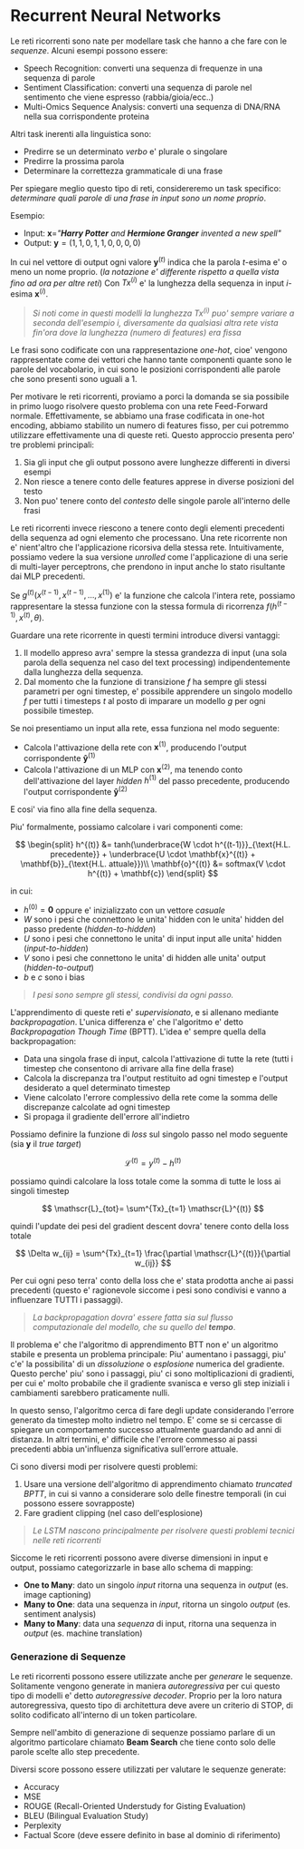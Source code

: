 # Recurrent Neural Networks
Le reti ricorrenti sono nate per modellare task che hanno a che fare con le
*sequenze*. Alcuni esempi possono essere:

* Speech Recognition: converti una sequenza di frequenze in una sequenza di
  parole
* Sentiment Classification: converti una sequenza di parole nel sentimento che
  viene espresso (rabbia/gioia/ecc..)
* Multi-Omics Sequence Analysis: converti una sequenza di DNA/RNA nella sua
  corrispondente proteina

Altri task inerenti alla linguistica sono:

* Predirre se un determinato *verbo* e' plurale o singolare
* Predirre la prossima parola
* Determinare la correttezza grammaticale di una frase

Per spiegare meglio questo tipo di reti, considereremo un task specifico:
*determinare quali parole di una frase in input sono un nome proprio*.

Esempio:

* Input: $\mathbf{x}=$*"**Harry Potter** and **Hermione Granger** invented a new
  spell"*
* Output: $\mathbf{y}= (1, 1, 0, 1, 1, 0, 0, 0, 0)$

In cui nel vettore di output ogni valore $\mathbf{y}^{(t)}$ indica che la parola
$t$-esima e' o meno un nome proprio. (*la notazione e' differente rispetto a
quella vista fino ad ora per altre reti*)
Con $Tx^{(i)}$ e' la lunghezza della sequenza in input $i$-esima
$\mathbf{x}^{(i)}$.

> *Si noti come in questi modelli la lunghezza $Tx^{(i)}$ puo' sempre variare a
> seconda dell'esempio $i$, diversamente da qualsiasi altra rete vista fin'ora
> dove la lunghezza (numero di features) era fissa*

Le frasi sono codificate con una rappresentazione *one-hot*, cioe' vengono
rappresentate come dei vettori che hanno tante componenti quante sono le parole
del vocabolario, in cui sono le posizioni corrispondenti alle parole che sono
presenti sono uguali a $1$.

Per motivare le reti ricorrenti, proviamo a porci la domanda se sia possibile in
primo luogo risolvere questo problema con una rete Feed-Forward normale.
Effettivamente, se abbiamo una frase codificata in one-hot encoding, abbiamo
stabilito un numero di features fisso, per cui potremmo utilizzare
effettivamente una di queste reti.
Questo approccio presenta pero' tre problemi principali:

1. Sia gli input che gli output possono avere lunghezze differenti in diversi
   esempi
2. Non riesce a tenere conto delle features apprese in diverse posizioni del
   testo
3. Non puo' tenere conto del *contesto* delle singole parole all'interno delle
   frasi

Le reti ricorrenti invece riescono a tenere conto degli elementi precedenti
della sequenza ad ogni elemento che processano.
Una rete ricorrente non e' nient'altro che l'applicazione ricorsiva della stessa
rete. Intuitivamente, possiamo vedere la sua versione *unrolled* come
l'applicazione di una serie di multi-layer perceptrons, che prendono in input
anche lo stato risultante dai MLP precedenti.

Se $g^{(t)}(x^{(t-1)}, x^{(t-1)}, \dots, x^{(1)})$ e' la funzione che calcola
l'intera rete, possiamo rappresentare la stessa funzione con la stessa formula
di ricorrenza $f(h^{(t-1)}, x^{(t)}, \theta)$.

Guardare una rete ricorrente in questi termini introduce diversi vantaggi:

1. Il modello appreso avra' sempre la stessa grandezza di input (una sola parola
   della sequenza nel caso del text processing) indipendentemente dalla
   lunghezza della sequenza.
2. Dal momento che la funzione di transizione $f$ ha sempre gli stessi parametri
   per ogni timestep, e' possibile apprendere un singolo modello $f$ per tutti i
   timesteps $t$ al posto di imparare un modello $g$ per ogni possibile
   timestep.

Se noi presentiamo un input alla rete, essa funziona nel modo seguente:

* Calcola l'attivazione della rete con $\mathbf{x}^{(1)}$, producendo l'output
  corrispondente $\mathbf{\hat{y}}^{(1)}$ 
* Calcola l'attivazione di un MLP con $\mathbf{x}^{(2)}$, ma tenendo conto
  dell'attivazione del layer *hidden* $h^{(1)}$ del passo precedente, producendo
  l'output corrispondente $\mathbf{\hat{y}}^{(2)}$ 

E cosi' via fino alla fine della sequenza.

Piu' formalmente, possiamo calcolare i vari componenti come:

$$
\begin{split}
h^{(t)} &= tanh(\underbrace{W \cdot h^{(t-1)}}_{\text{H.L. precedente}} + \underbrace{U \cdot \mathbf{x}^{(t)} + \mathbf{b}}_{\text{H.L. attuale}})\\
\mathbf{o}^{(t)} &= softmax(V \cdot h^{(t)} + \mathbf{c})
\end{split}
$$

in cui:

* $h^{(0)} = \mathbf{0}$ oppure e' inizializzato con un vettore *casuale*
* $W$ sono i pesi che connettono le unita' hidden con le unita' hidden del passo
  predente (*hidden-to-hidden*)
* $U$ sono i pesi che connettono le unita' di input input alle unita' hidden
  (*input-to-hidden*)
* $V$ sono i pesi che connettono le unita' di hidden alle unita' output
  (*hidden-to-output*)
* $b$ e $c$ sono i bias

>*I pesi sono sempre gli stessi, condivisi da ogni passo.*

L'apprendimento di queste reti e' *supervisionato*, e si allenano mediante
*backpropagation*. L'unica differenza e' che l'algoritmo e' detto
*Backpropagation Though Time* (BPTT). L'idea e' sempre quella della
backpropagation:

* Data una singola frase di input, calcola l'attivazione di tutte la rete (tutti
  i timestep che consentono di arrivare alla fine della frase)
* Calcola la discrepanza tra l'output restituito ad ogni timestep e l'output
  desiderato a quel determinato timestep
* Viene calcolato l'errore complessivo della rete come la somma delle
  discrepanze calcolate ad ogni timestep
* Si propaga il gradiente dell'errore all'indietro

Possiamo definire la funzione di *loss* sul singolo passo nel modo seguente (sia
$\mathbf{y}$ il *true target*)

$$
\mathscr{L}^{(t)}= y^{(t)} - h^{(t)} 
$$

possiamo quindi calcolare la loss totale come la somma di tutte le loss ai
singoli timestep

$$
\mathscr{L}_{tot}= \sum^{Tx}_{t=1} \mathscr{L}^{(t)}
$$

quindi l'update dei pesi del gradient descent dovra' tenere conto della loss
totale

$$
\Delta w_{ij} = \sum^{Tx}_{t=1} \frac{\partial  \mathscr{L}^{(t)}}{\partial w_{ij}}
$$

Per cui ogni peso terra' conto della loss che e' stata prodotta anche ai passi
precedenti (questo e' ragionevole siccome i pesi sono condivisi e vanno a
influenzare TUTTI i passaggi).

>*La backpropagation dovra' essere fatta sia sul flusso computazionale del
>modello, che su quello del **tempo***.

Il problema e' che l'algoritmo di apprendimento BTT non e' un algoritmo stabile
e presenta un problema principale: Piu' aumentano i passaggi, piu' c'e' la
possibilita' di un *dissoluzione* o *esplosione* numerica del gradiente. Questo
perche' piu' sono i passaggi, piu' ci sono moltiplicazioni di gradienti, per cui
e' molto probabile che il gradiente svanisca e verso gli step iniziali i
cambiamenti sarebbero praticamente nulli.

In questo senso, l'algoritmo cerca di fare degli update considerando l'errore
generato da timestep molto indietro nel tempo. E' come se si cercasse di
spiegare un comportamento successo attualmente guardando ad anni di distanza. In
altri termini, e' difficile che l'errore commesso ai passi precedenti abbia
un'influenza significativa sull'errore attuale.

Ci sono diversi modi per risolvere questi problemi:

1. Usare una versione dell'algoritmo di apprendimento chiamato *truncated BPTT*,
   in cui si vanno a considerare solo delle finestre temporali (in cui possono
   essere sovrapposte)
2. Fare gradient clipping (nel caso dell'esplosione)
 
>*Le LSTM nascono principalmente per risolvere questi problemi tecnici nelle reti
>ricorrenti*

Siccome le reti ricorrenti possono avere diverse dimensioni in input e output,
possiamo categorizzarle in base allo schema di mapping:

* **One to Many**: dato un singolo *input* ritorna una sequenza in *output* (es.
  image captioning)
* **Many to One**: data una sequenza in *input*, ritorna un singolo *output*
  (es. sentiment analysis)
* **Many to Many**: data una *sequenza* di input, ritorna una sequenza in
  *output* (es. machine translation)

### Generazione di Sequenze

Le reti ricorrenti possono essere utilizzate anche per *generare* le sequenze.
Solitamente vengono generate in maniera *autoregressiva* per cui questo tipo di
modelli e' detto *autoregressive decoder*.
Proprio per la loro natura autoregressiva, questo tipo di architettura deve
avere un criterio di STOP, di solito codificato all'interno di un token
particolare.

Sempre nell'ambito di generazione di sequenze possiamo parlare di un algoritmo
particolare chiamato **Beam Search** che tiene conto solo delle parole scelte
allo step precedente.

Diversi score possono essere utilizzati per valutare le sequenze generate:

* Accuracy
* MSE
* ROUGE (Recall-Oriented Understudy for Gisting Evaluation)
* BLEU (Bilingual Evaluation Study)
* Perplexity
* Factual Score (deve essere definito in base al dominio di riferimento)
